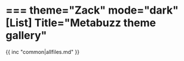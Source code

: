 ===
theme="Zack"
mode="dark"
[List]
Title="Metabuzz theme gallery"
===

{{ inc "common|allfiles.md" }}


